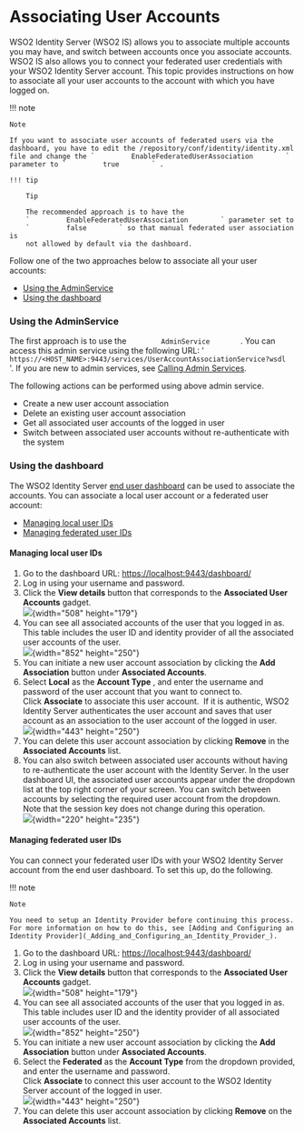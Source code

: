 # Associating User Accounts

WSO2 Identity Server (WSO2 IS) allows you to associate multiple accounts
you may have, and switch between accounts once you associate accounts.
WSO2 IS also allows you to connect your federated user credentials with
your WSO2 Identity Server account. This topic provides instructions on
how to associate all your user accounts to the account with which you
have logged on.

!!! note
    
    Note
    
    If you want to associate user accounts of federated users via the
    dashboard, you have to edit the /repository/conf/identity/identity.xml
    file and change the `         EnableFederatedUserAssociation        `
    parameter to `         true        ` .
    
    !!! tip
        
        Tip
        
        The recommended approach is to have the
        `         EnableFederatedUserAssociation        ` parameter set to
        `         false        ` so that manual federated user association is
        not allowed by default via the dashboard.
        

  
Follow one of the two approaches below to associate all your user
accounts:

-   [Using the
    AdminService](#AssociatingUserAccounts-UsingtheAdminService)
-   [Using the dashboard](#AssociatingUserAccounts-Usingthedashboard)

### Using the AdminService

The first approach is to use the `         AdminService        ` . You
can access this admin service using the following URL: '
`         https://<HOST_NAME>:9443/services/UserAccountAssociationService?wsdl        `
'. If you are new to admin services, see [Calling Admin
Services](_Calling_Admin_Services_).

The following actions can be performed using above admin service.

-   Create a new user account association
-   Delete an existing user account association
-   Get all associated user accounts of the logged in user
-   Switch between associated user accounts without re-authenticate with
    the system

### Using the dashboard

The WSO2 Identity Server [end user
dashboard](_Using_the_End_User_Dashboard_) can be used to associate the
accounts. You can associate a local user account or a federated user
account:

-   [Managing local user
    IDs](#AssociatingUserAccounts-ManaginglocaluserIDs)
-   [Managing federated user
    IDs](#AssociatingUserAccounts-ManagingfederateduserIDs)

#### Managing local user IDs

1.  Go to the dashboard URL: <https://localhost:9443/dashboard/>
2.  Log in using your username and password.
3.  Click the **View details** button that corresponds to the
    **Associated User Accounts** gadget.  
    ![](attachments/103330463/103330465.png){width="508" height="179"}
4.  You can see all associated accounts of the user that you logged in
    as. This table includes the user ID and identity provider of all the
    associated user accounts of the user.  
    ![](attachments/103330463/103330467.png){width="852" height="250"}
5.  You can initiate a new user account association by clicking the
    **Add Association** button under **Associated Accounts**.
6.  Select **Local** as the **Account Type** , and enter the username
    and password of the user account that you want to connect to.  
    Click **Associate** to associate this user account.  If it is
    authentic, WSO2 Identity Server authenticates the user account and
    saves that user account as an association to the user account of the
    logged in user.  
    ![](attachments/103330463/103330466.png){width="443" height="250"}
7.  You can delete this user account association by clicking **Remove**
    in the **Associated Accounts** list.
8.  You can also switch between associated user accounts without having
    to re-authenticate the user account with the Identity Server. In the
    user dashboard UI, the associated user accounts appear under the
    dropdown list at the top right corner of your screen. You can switch
    between accounts by selecting the required user account from the
    dropdown. Note that the session key does not change during this
    operation.  
    ![](attachments/103330463/103330468.png){width="220" height="235"}

#### Managing federated user IDs

You can connect your federated user IDs with your WSO2 Identity Server
account from the end user dashboard. To set this up, do the following.

!!! note
    
    Note
    
    You need to setup an Identity Provider before continuing this process.
    For more information on how to do this, see [Adding and Configuring an
    Identity Provider](_Adding_and_Configuring_an_Identity_Provider_).
    

1.  Go to the dashboard URL: <https://localhost:9443/dashboard/>
2.  Log in using your username and password.
3.  Click the **View details** button that corresponds to the
    **Associated User Accounts** gadget.  
    ![](attachments/103330463/103330465.png){width="508" height="179"}
4.  You can see all associated accounts of the user that you logged in
    as. This table includes user ID and the identity provider of all
    associated user accounts of the user.  
    ![](attachments/103330463/103330467.png){width="852" height="250"}
5.  You can initiate a new user account association by clicking the
    **Add Association** button under **Associated Accounts**.
6.  Select the **Federated** as the **Account Type** from the dropdown
    provided, and enter the username and password.  
    Click **Associate** to connect this user account to the WSO2
    Identity Server account of the logged in user.  
    ![](attachments/103330463/103330466.png){width="443" height="250"}
7.  You can delete this user account association by clicking **Remove**
    on the **Associated Accounts** list.

